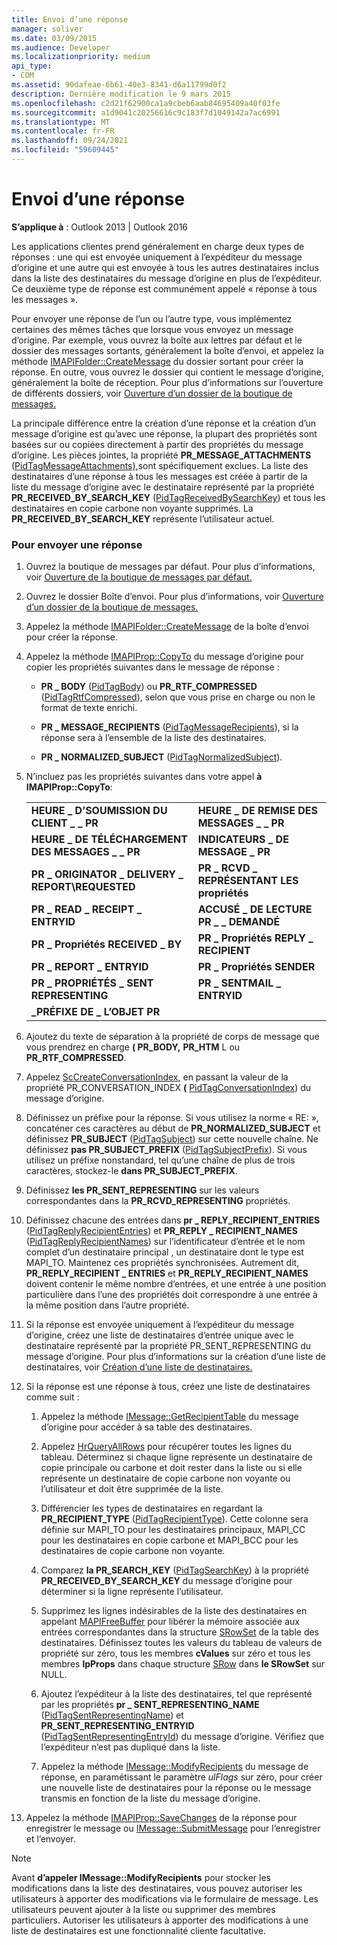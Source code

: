 ```yaml
---
title: Envoi d’une réponse
manager: soliver
ms.date: 03/09/2015
ms.audience: Developer
ms.localizationpriority: medium
api_type:
- COM
ms.assetid: 90dafeae-6b61-40e3-8341-d6a11799d0f2
description: Dernière modification le 9 mars 2015
ms.openlocfilehash: c2d21f62900ca1a9cbeb6aab84695409a40f03fe
ms.sourcegitcommit: a1d9041c20256616c9c183f7d1049142a7ac6991
ms.translationtype: MT
ms.contentlocale: fr-FR
ms.lasthandoff: 09/24/2021
ms.locfileid: "59609445"
---
```

# <a name="sending-a-reply"></a>Envoi d’une réponse

**S’applique à** : Outlook 2013 | Outlook 2016 
  
Les applications clientes prend généralement en charge deux types de réponses : une qui est envoyée uniquement à l’expéditeur du message d’origine et une autre qui est envoyée à tous les autres destinataires inclus dans la liste des destinataires du message d’origine en plus de l’expéditeur. Ce deuxième type de réponse est communément appelé « réponse à tous les messages ».
  
Pour envoyer une réponse de l’un ou l’autre type, vous implémentez certaines des mêmes tâches que lorsque vous envoyez un message d’origine. Par exemple, vous ouvrez la boîte aux lettres par défaut et le dossier des messages sortants, généralement la boîte d’envoi, et appelez la méthode [IMAPIFolder::CreateMessage](imapifolder-createmessage.md) du dossier sortant pour créer la réponse. En outre, vous ouvrez le dossier qui contient le message d’origine, généralement la boîte de réception. Pour plus d’informations sur l’ouverture de différents dossiers, voir [Ouverture d’un dossier de la boutique de messages.](opening-a-message-store-folder.md)
  
La principale différence entre la création d’une réponse et la création d’un message d’origine est qu’avec une réponse, la plupart des propriétés sont basées sur ou copiées directement à partir des propriétés du message d’origine. Les pièces jointes, la propriété **PR_MESSAGE_ATTACHMENTS** ([PidTagMessageAttachments),](pidtagmessageattachments-canonical-property.md)sont spécifiquement exclues. La liste des destinataires d’une réponse à tous les messages est créée à partir de la liste du message d’origine avec le destinataire représenté par la propriété **PR_RECEIVED_BY_SEARCH_KEY** ([PidTagReceivedBySearchKey](pidtagreceivedbysearchkey-canonical-property.md)) et tous les destinataires en copie carbone non voyante supprimés. La **PR_RECEIVED_BY_SEARCH_KEY** représente l’utilisateur actuel. 
  
### <a name="to-send-a-reply"></a>Pour envoyer une réponse
  
1. Ouvrez la boutique de messages par défaut. Pour plus d’informations, voir [Ouverture de la boutique de messages par défaut.](opening-the-default-message-store.md)
    
2. Ouvrez le dossier Boîte d’envoi. Pour plus d’informations, voir [Ouverture d’un dossier de la boutique de messages.](opening-a-message-store-folder.md)
    
3. Appelez la méthode [IMAPIFolder::CreateMessage](imapifolder-createmessage.md) de la boîte d’envoi pour créer la réponse. 
    
4. Appelez la méthode [IMAPIProp::CopyTo](imapiprop-copyto.md) du message d’origine pour copier les propriétés suivantes dans le message de réponse : 
    
   - **PR \_ BODY** ([PidTagBody](pidtagbody-canonical-property.md)) ou **PR_RTF_COMPRESSED** ([PidTagRtfCompressed](pidtagrtfcompressed-canonical-property.md)), selon que vous prise en charge ou non le format de texte enrichi.
    
   - **PR \_ MESSAGE_RECIPIENTS** ([PidTagMessageRecipients](pidtagmessagerecipients-canonical-property.md)), si la réponse sera à l’ensemble de la liste des destinataires.
    
   - **PR \_ NORMALIZED_SUBJECT** ([PidTagNormalizedSubject](pidtagnormalizedsubject-canonical-property.md)).
    
5. N’incluez pas les propriétés suivantes dans votre appel **à IMAPIProp::CopyTo**:
    
    |||
    |:-----|:-----|
    |**HEURE \_ D’SOUMISSION DU CLIENT \_ \_ PR** <br/> |**HEURE \_ DE REMISE DES MESSAGES \_ \_ PR** <br/> |
    |**HEURE \_ DE TÉLÉCHARGEMENT DES MESSAGES \_ \_ PR** <br/> |**INDICATEURS \_ DE MESSAGE \_ PR** <br/> |
    |**PR \_ ORIGINATOR \_ DELIVERY \_ REPORT\REQUESTED** <br/> |**PR \_ RCVD \_ REPRÉSENTANT LES propriétés**  <br/> |
    |**PR \_ READ \_ RECEIPT \_ ENTRYID** <br/> |**ACCUSÉ \_ DE LECTURE PR \_ \_ DEMANDÉ** <br/> |
    |**PR \_ Propriétés RECEIVED \_ BY**  <br/> |**PR \_ Propriétés REPLY \_ RECIPIENT**  <br/> |
    |**PR \_ REPORT \_ ENTRYID** <br/> |**PR \_ Propriétés SENDER**  <br/> |
    |**PR \_ PROPRIÉTÉS \_ SENT REPRESENTING**  <br/> |**PR \_ SENTMAIL \_ ENTRYID** <br/> |
    |**\_PRÉFIXE DE \_ L’OBJET PR** <br/> | <br/> |
   
6. Ajoutez du texte de séparation à la propriété de corps de message que vous prendrez en charge **( PR_BODY,** **PR_HTM** L ou **PR_RTF_COMPRESSED**.
    
7. Appelez [ScCreateConversationIndex](sccreateconversationindex.md), en passant la valeur de la propriété PR_CONVERSATION_INDEX **(** [PidTagConversationIndex](pidtagconversationindex-canonical-property.md)) du message d’origine.
    
8. Définissez un préfixe pour la réponse. Si vous utilisez la norme « RE: », concaténer ces caractères au début de **PR_NORMALIZED_SUBJECT** et définissez **PR_SUBJECT** ([PidTagSubject](pidtagsubject-canonical-property.md)) sur cette nouvelle chaîne. Ne définissez **pas PR_SUBJECT_PREFIX** ([PidTagSubjectPrefix](pidtagsubjectprefix-canonical-property.md)). Si vous utilisez un préfixe nonstandard, tel qu’une chaîne de plus de trois caractères, stockez-le **dans PR_SUBJECT_PREFIX**. 
    
9. Définissez **les PR_SENT_REPRESENTING** sur les valeurs correspondantes dans la **PR_RCVD_REPRESENTING** propriétés. 
    
10. Définissez chacune des entrées dans **pr \_ REPLY_RECIPIENT_ENTRIES** ([PidTagReplyRecipientEntries](pidtagreplyrecipiententries-canonical-property.md)) et **PR_REPLY \_ RECIPIENT_NAMES** ([PidTagReplyRecipientNames](pidtagreplyrecipientnames-canonical-property.md)) sur l’identificateur d’entrée et le nom complet d’un destinataire principal , un destinataire dont le type est MAPI_TO. Maintenez ces propriétés synchronisées. Autrement dit, **PR_REPLY_RECIPIENT \_ ENTRIES** et **PR_REPLY_RECIPIENT_NAMES** doivent contenir le même nombre d’entrées, et une entrée à une position particulière dans l’une des propriétés doit correspondre à une entrée à la même position dans l’autre propriété. 
    
11. Si la réponse est envoyée uniquement à l’expéditeur du message d’origine, créez une liste  de destinataires d’entrée unique avec le destinataire représenté par la propriété PR_SENT_REPRESENTING du message d’origine. Pour plus d’informations sur la création d’une liste de destinataires, voir [Création d’une liste de destinataires.](creating-a-recipient-list.md)
    
12. Si la réponse est une réponse à tous, créez une liste de destinataires comme suit :
    
    1. Appelez la méthode [IMessage::GetRecipientTable](imessage-getrecipienttable.md) du message d’origine pour accéder à sa table des destinataires. 
        
    2. Appelez [HrQueryAllRows](hrqueryallrows.md) pour récupérer toutes les lignes du tableau. Déterminez si chaque ligne représente un destinataire de copie principale ou carbone et doit rester dans la liste ou si elle représente un destinataire de copie carbone non voyante ou l’utilisateur et doit être supprimée de la liste. 
        
    3. Différencier les types de destinataires en regardant la **PR_RECIPIENT_TYPE** ([PidTagRecipientType](pidtagrecipienttype-canonical-property.md)). Cette colonne sera définie sur MAPI_TO pour les destinataires principaux, MAPI_CC pour les destinataires en copie carbone et MAPI_BCC pour les destinataires de copie carbone non voyante. 
        
    4. Comparez **la PR_SEARCH_KEY** ([PidTagSearchKey](pidtagsearchkey-canonical-property.md)) à la propriété **PR_RECEIVED_BY_SEARCH_KEY** du message d’origine pour déterminer si la ligne représente l’utilisateur. 
        
    5. Supprimez les lignes indésirables de la liste des destinataires en appelant [MAPIFreeBuffer](mapifreebuffer.md) pour libérer la mémoire associée aux entrées correspondantes dans la structure [SRowSet](srowset.md) de la table des destinataires. Définissez toutes les valeurs du tableau de valeurs de propriété sur zéro, tous les membres **cValues** sur zéro et tous les membres **lpProps** dans chaque structure [SRow](srow.md) dans **le SRowSet** sur NULL. 
        
    6. Ajoutez l’expéditeur à la liste des destinataires, tel que représenté par les propriétés **pr \_ SENT_REPRESENTING_NAME** ([PidTagSentRepresentingName](pidtagsentrepresentingname-canonical-property.md)) et **PR_SENT_REPRESENTING_ENTRYID** ([PidTagSentRepresentingEntryId](pidtagsentrepresentingentryid-canonical-property.md)) du message d’origine. Vérifiez que l’expéditeur n’est pas dupliqué dans la liste.
        
    7. Appelez la méthode [IMessage::ModifyRecipients](imessage-modifyrecipients.md) du message de réponse, en paramétissant le paramètre  _ulFlags_ sur zéro, pour créer une nouvelle liste de destinataires pour la réponse ou le message transmis en fonction de la liste du message d’origine. 
    
13. Appelez la méthode [IMAPIProp::SaveChanges](imapiprop-savechanges.md) de la réponse pour enregistrer le message ou [IMessage::SubmitMessage](imessage-submitmessage.md) pour l’enregistrer et l’envoyer. 
    
> [!NOTE]
> Avant **d’appeler IMessage::ModifyRecipients** pour stocker les modifications dans la liste des destinataires, vous pouvez autoriser les utilisateurs à apporter des modifications via le formulaire de message. Les utilisateurs peuvent ajouter à la liste ou supprimer des membres particuliers. Autoriser les utilisateurs à apporter des modifications à une liste de destinataires est une fonctionnalité cliente facultative. 
  

